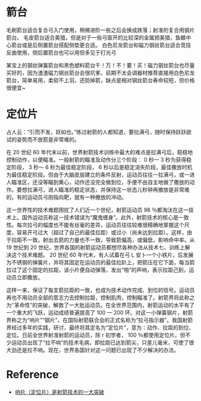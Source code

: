 # 箭台

毛刷箭台适合复合弓入门使用，稍微进阶一些之后会换成跌落；射准的复合用钢片箭台。
毛皮箭台适合美猎，但是对于一些弓窗开的比较深的金属把美猎，鱼鳍中心箭台或是后侧置箭台搭配侧垫更合适。
白色尼龙箭台和磁力钢丝箭台适合竞技反曲使用，侧后置箭台也可以用但多见于打光弓

某宝上的钢丝弹簧箭台和黑色塑料箭台千！万！不！要！买！磁力钢丝箭台也尽量买好的，因为渣渣磁力钢丝箭台会很坑爹。前期不太会调器材推荐直接用白色尼龙箭台，简单易用，柔软不上羽，还防掉箭，缺点是相对钢丝箭台寿命较短，但价格很便宜~

# 定位片

占人云：“引而不发，跃如也。”练过射箭的人都知道，要拉满弓，随时保持跃跃欲试的姿势而不放箭是非常难的。

在 20 世纪 60 年代末以前，世界射箭技术训练中最大的难点是拉满弓后，稳稳地控制动作，以便瞄准。一般射箭的瞄准及动作分三个阶段： 0 秒一 3 秒为获得稳定阶段， 3 秒～ 6 秒为最佳稳定阶段， 6 秒以后是稳定消失阶段，最佳撒放时机为最佳稳定阶段。但由于大脑皮层建立的条件反射，运动员往往一拉满弓，或一进人瞄准区，还没等瞄到黄心，动作还没完全做到位，手便不由自主地做了撒放的动作。要想拉满弓，进人瞄准的稳定状态，并保持这一状态儿秒钟再撤放是非常难的。有的运动员弓刚指向靶，就有一种撤放的冲动。

这一世界性的技术难题困扰了人们近一个世纪，射箭运动员 98 ％都淘汰在这一技术上。国外运动员称这一技术错误为“魔鬼缠身”。此外，射箭技术的核心是一致性。每次拉弓的幅度也不能有丝毫的差异，运动员往往较难很精确地掌握这个尺度，容易开弓过大（超过了自己的最佳拉距）或过小（尚未达到拉距）。这样，由于拉距不一致，射出去箭的力量也不一致，导致箭偏高，或偏低，影响命中率。从 19 世纪到 20 世纪，世界各国的射箭运动员都想尽各种办法从技术七、训练上解决这个技术难题。 20 世纪 60 年代末，有人试着在弓 L 安卜一个小铁片，后发展为不锈钢的弹簧片，并将其固定在运动员的最佳拉趴上，把箭压在它下面，每当箭拉过了这个固定的拉距，该小片便自动弹落，发出“啪”的声响，表示拉距己到，运动员立即撒放。

这样一来，保证了每支箭拉距的一致，也成为技术动作完成、到位的信号。运动员再也不用动员全部的意志力去控制拉距，控制肌肉，控制瞄准了。射箭界将此称之为’‘革命性”的突破，解救了一大批运动员。在全世界范围内，射箭运动的水平有了一个重大的飞跃，运动成绩普遍提高了 100 一 200 环。对这一小弹簧钢片，射箭界称之为“响片”“钢片”。在国际射箭联合会的正式名称为“拉弓指示器”。我国射箭界经过多年的实践，研讨，最终将其定名为“定位片”，意为：动作、拉距的到位、定位。日前全世界射准射箭的运动员，除 r 初学者， 100 ％都使用定位片。但不少运动员出现了“拉不响”的技术毛病，即拉距已达到箭尖，只差儿毫米，可使了很大劲还是拉不响。现在，世界各国针对这一问题已出现了不少解决的办法。

# Reference

 - [响片（定位片）是射箭技术的一大突破](http://www.gongjianjie.com/topic/?n=6&newsid=946)